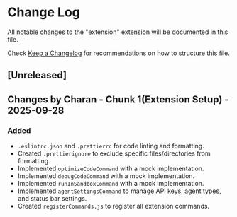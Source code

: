 # Change Log

All notable changes to the "extension" extension will be documented in this file.

Check [Keep a Changelog](http://keepachangelog.com/) for recommendations on how to structure this file.

## [Unreleased]

## Changes by Charan - Chunk 1(Extension Setup) - 2025-09-28

### Added

- `.eslintrc.json` and `.prettierrc` for code linting and formatting.
- Created `.prettierignore` to exclude specific files/directories from formatting.
- Implemented `optimizeCodeCommand` with a mock implementation.
- Implemented `debugCodeCommand` with a mock implementation.
- Implemented `runInSandboxCommand` with a mock implementation.
- Implemented `agentSettingsCommand` to manage API keys, agent types, and status bar settings.
- Created `registerCommands.js` to register all extension commands.
